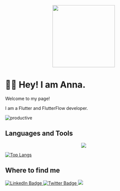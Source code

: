 <div id="header" align="center">
  <img src="https://media.giphy.com/media/1NYkJ0wTvncdXV5dN5/giphy.gif" width="200"/>
</div>

# 🐱‍💻 Hey! I am Anna.

Welcome to my page!

I am a Flutter and FlutterFlow developer.

![productive](https://user-images.githubusercontent.com/107339701/211189626-a35567a0-f9de-4be1-a2bd-ae8c9cf12eca.gif)

## Languages and Tools

<p align="center">
  <a href="https://skillicons.dev">
    <img src="https://skillicons.dev/icons?i=dart,flutter,figma,firebase,docker,git,linux,py,r,tensorflow,vscode,androidstudio&perline=4" />
  </a>
</p>

[![Top Langs](https://github-readme-stats.vercel.app/api/top-langs/?username=chrombio&layout=compact&theme=radical)](https://github.com/anuraghazra/github-readme-stats)


## Where to find me

<div id="badges">
  <a href="https://www.linkedin.com/in/chrombio/">
    <img src="https://img.shields.io/badge/LinkedIn-blue?style=for-the-badge&logo=linkedin&logoColor=white" alt="LinkedIn Badge"/>
  </a>
  <a href="https://twitter.com/chrombio2001">
    <img src="https://img.shields.io/badge/Twitter-blue?style=for-the-badge&logo=twitter&logoColor=white" alt="Twitter Badge"/>
  </a>
  <a href="https://t.me/chrombio">
    <img src="https://img.shields.io/badge/Telegram-blue?logo=telegram&logoColor=white&style=for-the-badge"/>
  </a>
</div>

